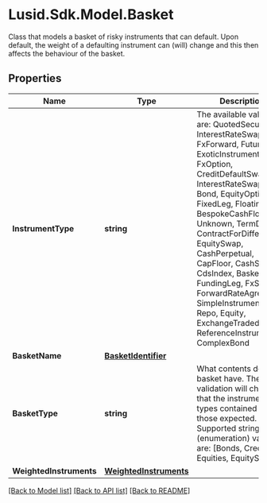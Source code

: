# Lusid.Sdk.Model.Basket
Class that models a basket of risky instruments that can default.  Upon default, the weight of a defaulting instrument can (will) change and this then affects the behaviour of the basket.

## Properties

Name | Type | Description | Notes
------------ | ------------- | ------------- | -------------
**InstrumentType** | **string** | The available values are: QuotedSecurity, InterestRateSwap, FxForward, Future, ExoticInstrument, FxOption, CreditDefaultSwap, InterestRateSwaption, Bond, EquityOption, FixedLeg, FloatingLeg, BespokeCashFlowsLeg, Unknown, TermDeposit, ContractForDifference, EquitySwap, CashPerpetual, CapFloor, CashSettled, CdsIndex, Basket, FundingLeg, FxSwap, ForwardRateAgreement, SimpleInstrument, Repo, Equity, ExchangeTradedOption, ReferenceInstrument, ComplexBond | 
**BasketName** | [**BasketIdentifier**](BasketIdentifier.md) |  | 
**BasketType** | **string** | What contents does the basket have. The validation will check that the instrument types contained match those expected.  Supported string (enumeration) values are: [Bonds, Credits, Equities, EquitySwap]. | 
**WeightedInstruments** | [**WeightedInstruments**](WeightedInstruments.md) |  | 

[[Back to Model list]](../README.md#documentation-for-models) [[Back to API list]](../README.md#documentation-for-api-endpoints) [[Back to README]](../README.md)

